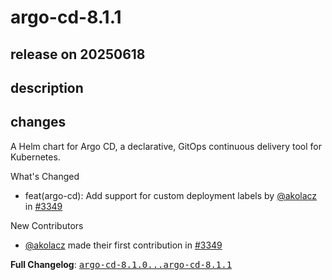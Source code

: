 # argo-cd-8.1.1

## release on 20250618

## description

## changes

A Helm chart for Argo CD, a declarative, GitOps continuous delivery tool for Kubernetes.

What's Changed

* feat(argo-cd): Add support for custom deployment labels by <a class="user-mention notranslate" data-hovercard-type="user" data-hovercard-url="/users/akolacz/hovercard" data-octo-click="hovercard-link-click" data-octo-dimensions="link_type:self" href="https://github.com/akolacz">@akolacz</a> in <a class="issue-link js-issue-link" data-error-text="Failed to load title" data-id="3129729217" data-permission-text="Title is private" data-url="https://github.com/argoproj/argo-helm/issues/3349" data-hovercard-type="pull_request" data-hovercard-url="/argoproj/argo-helm/pull/3349/hovercard" href="https://github.com/argoproj/argo-helm/pull/3349">#3349</a>

New Contributors

* <a class="user-mention notranslate" data-hovercard-type="user" data-hovercard-url="/users/akolacz/hovercard" data-octo-click="hovercard-link-click" data-octo-dimensions="link_type:self" href="https://github.com/akolacz">@akolacz</a> made their first contribution in <a class="issue-link js-issue-link" data-error-text="Failed to load title" data-id="3129729217" data-permission-text="Title is private" data-url="https://github.com/argoproj/argo-helm/issues/3349" data-hovercard-type="pull_request" data-hovercard-url="/argoproj/argo-helm/pull/3349/hovercard" href="https://github.com/argoproj/argo-helm/pull/3349">#3349</a>

<strong>Full Changelog</strong>: <a class="commit-link" href="https://github.com/argoproj/argo-helm/compare/argo-cd-8.1.0...argo-cd-8.1.1"><tt>argo-cd-8.1.0...argo-cd-8.1.1</tt></a>

